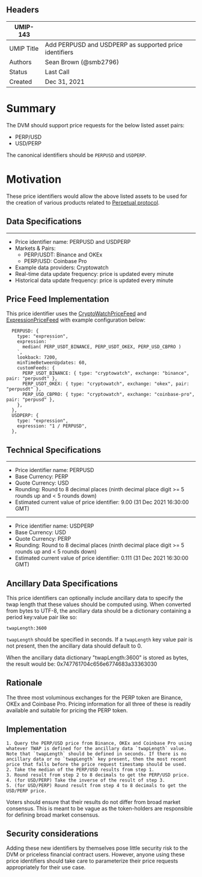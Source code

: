 ## Headers

| UMIP-143            |                                                               |
| ------------------- | ------------------------------------------------------------- |
| UMIP Title          | Add PERPUSD and USDPERP as supported price identifiers        |
| Authors             | Sean Brown (@smb2796)                                         |
| Status              | Last Call                                                     |
| Created             | Dec 31, 2021                                                  |

# Summary 

The DVM should support price requests for the below listed asset pairs:
- PERP/USD
- USD/PERP


The canonical identifiers should be `PERPUSD` and `USDPERP`.

# Motivation

These price identifiers would allow the above listed assets to be used for the creation of various products related to [Perpetual protocol](https://www.perp.com/).


## Data Specifications

-----------------------------------------
- Price identifier name: PERPUSD and USDPERP
- Markets & Pairs:
  - PERP/USDT: Binance and OKEx
  - PERP/USD: Coinbase Pro
- Example data providers: Cryptowatch
- Real-time data update frequency: price is updated every minute
- Historical data update frequency: price is updated every minute

## Price Feed Implementation

This price identifier uses the [CryptoWatchPriceFeed](https://github.com/UMAprotocol/protocol/blob/master/packages/financial-templates-lib/src/price-feed/CryptoWatchPriceFeed.js) and [ExpressionPriceFeed](https://github.com/UMAprotocol/protocol/blob/master/packages/financial-templates-lib/src/price-feed/ExpressionPriceFeed.js) with example configuration below:

```
  PERPUSD: {
    type: "expression",
    expression: `
      median( PERP_USDT_BINANCE, PERP_USDT_OKEX, PERP_USD_CBPRO )
    `,
    lookback: 7200,
    minTimeBetweenUpdates: 60,
    customFeeds: {
      PERP_USDT_BINANCE: { type: "cryptowatch", exchange: "binance", pair: "perpusdt" },
      PERP_USDT_OKEX: { type: "cryptowatch", exchange: "okex", pair: "perpusdt" },
      PERP_USD_CBPRO: { type: "cryptowatch", exchange: "coinbase-pro", pair: "perpusd" },
    },
  },
  USDPERP: {
    type: "expression",
    expression: "1 / PERPUSD",
  },
```

## Technical Specifications

-----------------------------------------
- Price identifier name: PERPUSD
- Base Currency: PERP
- Quote Currency: USD
- Rounding: Round to 8 decimal places (ninth decimal place digit >= 5 rounds up and < 5 rounds down)
- Estimated current value of price identifier: 9.00 (31 Dec 2021 16:30:00 GMT)
-----------------------------------------
- Price identifier name: USDPERP
- Base Currency: USD
- Quote Currency: PERP
- Rounding: Round to 8 decimal places (ninth decimal place digit >= 5 rounds up and < 5 rounds down)
- Estimated current value of price identifier: 0.111 (31 Dec 2021 16:30:00 GMT)

## Ancillary Data Specifications

This price identifiers can optionally include ancillary data to specify the twap length that these values should be computed using. When converted from bytes to UTF-8, the ancillary data should be a dictionary containing a period key:value pair like so:

```twapLength:3600```

`twapLength` should be specified in seconds. If a `twapLength` key value pair is not present, then the ancillary data should default to 0.

When the ancillary data dictionary "twapLength:3600" is stored as bytes, the result would be: 0x747761704c656e6774683a33363030


## Rationale

The three most voluminous exchanges for the PERP token are Binance, OKEx and Coinbase Pro. Pricing information for all three of these is readily available and suitable for pricing the PERP token.

## Implementation

```
1. Query the PERP/USD price from Binance, OKEx and Coinbase Pro using whatever TWAP is defined for the ancillary data `twapLength` value. Note that `twapLength` should be defined in seconds. If there is no ancillary data or no `twapLength` key present, then the most recent price that falls before the price request timestamp should be used.
2. Take the median of the PERP/USD results from step 1.
3. Round result from step 2 to 8 decimals to get the PERP/USD price.
4. (for USD/PERP) Take the inverse of the result of step 3.
5. (for USD/PERP) Round result from step 4 to 8 decimals to get the USD/PERP price.
```

Voters should ensure that their results do not differ from broad market consensus. This is meant to be vague as the token-holders are responsible for defining broad market consensus.

## Security considerations

Adding these new identifiers by themselves pose little security risk to the DVM or priceless financial contract users. However, anyone using these price identifiers should take care to parameterize their price requests appropriately for their use case.
